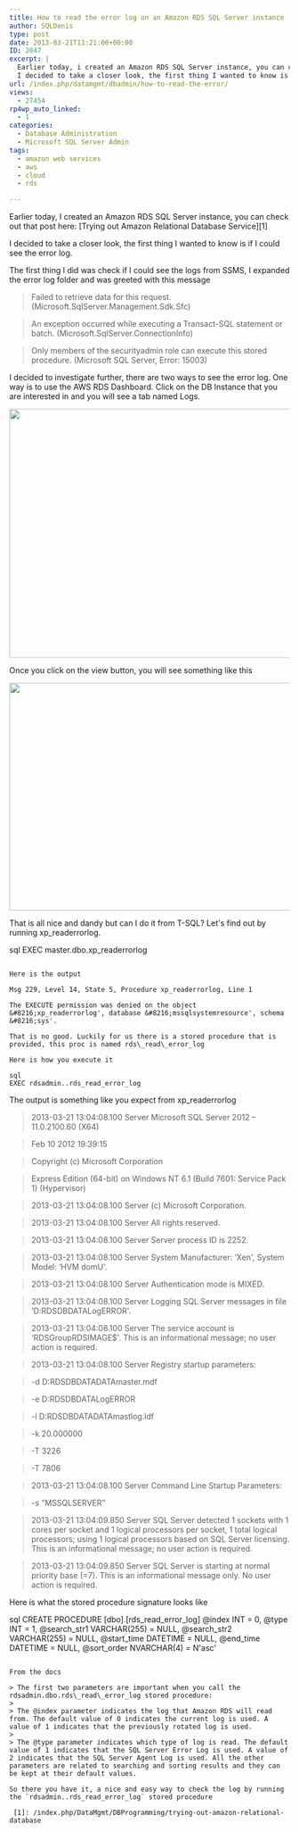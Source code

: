 ```yaml
---
title: How to read the error log on an Amazon RDS SQL Server instance
author: SQLDenis
type: post
date: 2013-03-21T11:21:00+00:00
ID: 2047
excerpt: |
  Earlier today, i created an Amazon RDS SQL Server instance, you can check out that post here: Trying out Amazon Relational Database Service
  I decided to take a closer look, the first thing I wanted to know is if I could see the error log. There are two&hellip;
url: /index.php/datamgmt/dbadmin/how-to-read-the-error/
views:
  - 27454
rp4wp_auto_linked:
  - 1
categories:
  - Database Administration
  - Microsoft SQL Server Admin
tags:
  - amazon web services
  - aws
  - cloud
  - rds

---
```

Earlier today, I created an Amazon RDS SQL Server instance, you can check out that post here: [Trying out Amazon Relational Database Service][1]
  
I decided to take a closer look, the first thing I wanted to know is if I could see the error log. 

The first thing I did was check if I could see the logs from SSMS, I expanded the error log folder and was greeted with this message

> Failed to retrieve data for this request. (Microsoft.SqlServer.Management.Sdk.Sfc)
  
> An exception occurred while executing a Transact-SQL statement or batch. (Microsoft.SqlServer.ConnectionInfo)
  
> Only members of the securityadmin role can execute this stored procedure. (Microsoft SQL Server, Error: 15003)

I decided to investigate further, there are two ways to see the error log. One way is to use the AWS RDS Dashboard. Click on the DB Instance that you are interested in and you will see a tab named Logs.

<div class="image_block">
  <a href="/wp-content/uploads/blogs/DataMgmt/Denis/AWS/AwsErrorLog1.PNG?mtime=1363863573"><img alt="" src="/wp-content/uploads/blogs/DataMgmt/Denis/AWS/AwsErrorLog1.PNG?mtime=1363863573" width="752" height="446" /></a>
</div>

Once you click on the view button, you will see something like this

<div class="image_block">
  <a href="/wp-content/uploads/blogs/DataMgmt/Denis/AWS/AwsErrorLog2.PNG?mtime=1363863585"><img alt="" src="/wp-content/uploads/blogs/DataMgmt/Denis/AWS/AwsErrorLog2.PNG?mtime=1363863585" width="628" height="408" /></a>
</div>

That is all nice and dandy but can I do it from T-SQL? Let's find out by running xp_readerrorlog.

sql
EXEC master.dbo.xp_readerrorlog
```

Here is the output
  
Msg 229, Level 14, State 5, Procedure xp_readerrorlog, Line 1
  
The EXECUTE permission was denied on the object &#8216;xp_readerrorlog', database &#8216;mssqlsystemresource', schema &#8216;sys'.

That is no good. Luckily for us there is a stored procedure that is provided, this proc is named rds\_read\_error_log 

Here is how you execute it

sql
EXEC rdsadmin..rds_read_error_log 
```

The output is something like you expect from xp_readerrorlog

> 2013-03-21 13:04:08.100 Server Microsoft SQL Server 2012 &#8211; 11.0.2100.60 (X64)
	  
> Feb 10 2012 19:39:15
	  
> Copyright (c) Microsoft Corporation
	  
> Express Edition (64-bit) on Windows NT 6.1 <x64> (Build 7601: Service Pack 1) (Hypervisor)
  
> 
  
> 2013-03-21 13:04:08.100 Server (c) Microsoft Corporation.
  
> 2013-03-21 13:04:08.100 Server All rights reserved.
  
> 2013-03-21 13:04:08.100 Server Server process ID is 2252.
  
> 2013-03-21 13:04:08.100 Server System Manufacturer: &#8216;Xen', System Model: &#8216;HVM domU'.
  
> 2013-03-21 13:04:08.100 Server Authentication mode is MIXED.
  
> 2013-03-21 13:04:08.100 Server Logging SQL Server messages in file &#8216;D:RDSDBDATALogERROR'.
  
> 2013-03-21 13:04:08.100 Server The service account is &#8216;RDSGroupRDSIMAGE$'. This is an informational message; no user action is required.
  
> 2013-03-21 13:04:08.100 Server Registry startup parameters:
	   
> -d D:RDSDBDATADATAmaster.mdf
	   
> -e D:RDSDBDATALogERROR
	   
> -l D:RDSDBDATADATAmastlog.ldf
	   
> -k 20.000000
	   
> -T 3226
	   
> -T 7806
  
> 2013-03-21 13:04:08.100 Server Command Line Startup Parameters:
	   
> -s “MSSQLSERVER”
  
> 2013-03-21 13:04:09.850 Server SQL Server detected 1 sockets with 1 cores per socket and 1 logical processors per socket, 1 total logical processors; using 1 logical processors based on SQL Server licensing. This is an informational message; no user action is required.
  
> 2013-03-21 13:04:09.850 Server SQL Server is starting at normal priority base (=7). This is an informational message only. No user action is required.  
> </x64>

Here is what the stored procedure signature looks like
  


sql
CREATE PROCEDURE [dbo].[rds_read_error_log] @index INT = 0, @type INT = 1,
@search_str1 VARCHAR(255) = NULL, @search_str2 VARCHAR(255) = NULL,
@start_time DATETIME = NULL, @end_time DATETIME = NULL,
@sort_order NVARCHAR(4) = N'asc'  
```

From the docs

> The first two parameters are important when you call the rdsadmin.dbo.rds\_read\_error_log stored procedure:
> 
> The @index parameter indicates the log that Amazon RDS will read from. The default value of 0 indicates the current log is used. A value of 1 indicates that the previously rotated log is used.
> 
> The @type parameter indicates which type of log is read. The default value of 1 indicates that the SQL Server Error Log is used. A value of 2 indicates that the SQL Server Agent Log is used. All the other parameters are related to searching and sorting results and they can be kept at their default values. 

So there you have it, a nice and easy way to check the log by running the `rdsadmin..rds_read_error_log` stored procedure

 [1]: /index.php/DataMgmt/DBProgramming/trying-out-amazon-relational-database